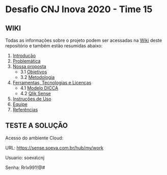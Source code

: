 

# Desafio CNJ Inova 2020 - Time 15

## WIKI

Todas as informações sobre o projeto podem ser acessadas na [Wiki](https://github.com/FlaviaLopes/CNJINOVA-DESAFIO2/wiki) deste repositório e também estão resumidas abaixo:

1. [Introdução](https://github.com/FlaviaLopes/CNJINOVA-DESAFIO2/wiki/1.-Introdução)
2. [Problemática](https://github.com/FlaviaLopes/CNJINOVA-DESAFIO2/wiki/2.-Problemática)
3. [Nossa proposta](https://github.com/FlaviaLopes/CNJINOVA-DESAFIO2/wiki/3.-Nossa-proposta)
    - 3.1 [Objetivos](https://github.com/FlaviaLopes/CNJINOVA-DESAFIO2/wiki/3.1.-Objetivos)
    - 3.2 [Metodologia](https://github.com/FlaviaLopes/CNJINOVA-DESAFIO2/wiki/3.2-Metodologia)
4. [Ferramentas, Tecnologias e Licenças](https://github.com/FlaviaLopes/CNJINOVA-DESAFIO2/wiki/4.-Ferramentas,-Tecnologias-e-Licenças)
   - 4.1 [Modelo DICCA](https://github.com/FlaviaLopes/CNJINOVA-DESAFIO2/wiki/4.1-Modelo-DICCA)
   - 4.2 [Qlik Sense](https://github.com/FlaviaLopes/CNJINOVA-DESAFIO2/wiki/4.2-Qlik-Sense)
5. [Instruções de Uso](https://github.com/FlaviaLopes/CNJINOVA-DESAFIO2/wiki/5.-Instruções-de-Uso)
6. [Equipe](https://github.com/FlaviaLopes/CNJINOVA-DESAFIO2/wiki/6.-Equipe)
7. [Referências](https://github.com/FlaviaLopes/CNJINOVA-DESAFIO2/wiki/7.-Referências)



## TESTE A SOLUÇÃO

Acesso do ambiente Cloud:

URL: https://sense.soeva.com.br/hub/my/work

Usuario: soeva\cnj

Senha: Rrlx991!@#

<!-- ## COMO COLABORAR

Instruções sobre como colaborar com este projeto.
## Desafio 2 - Inconsistência de Dados nos Sistemas dos Tribunais
> Tema do Desafio: "Como podemos identificar e corrigir no Datajud as inconsistências nos metadados dos processos?" 

### Instruções

#### Ambiente Windows
Se não tem um gitbash siga este tutorial primeiro.
Se utilizar alguma IDE com git integrado não será necessário. Exemplo: pycharm.

- [Tutorial de gitbash](https://www.webdevdrops.com/git-no-windows-github/)

#### Ambiente Linux

1 - Entre no diretório em que deseja armazenar o projeto e faça o clone do repositório:
> git clone https://github.com/FlaviaLopes/CNJINOVA-DESAFIO2.git

2 - Entre no diretório do projeto clonado. 
A vantagem do ambiente virtual é que você pode instalar quaisquer dependências sem afetar sua instalação global. Quando não precisar mais do ambiente basta apagar o diretório do mesmo, no caso 'venv'. Caso não queira criar o ambiente vá para o passo 4.

Agora crie um ambiente virtual para executá-lo.
Antes verifique se o virtualenv está instalado:
> sudo apt install virtualenv

Isso irá criar um ambiente virtual dentro do diretório venv
> virtualenv -p python3 venv/

3 - Ative o ambiente:
> source venv/bin/activate

4 - Com o ambiente ativado utilize o requirements.txt e o gerenciador de pacotes do python, pip, para instalar todas dependências. Antes atualize o pip.
> pip install --upgrade pip

> pip install -r requirements.txt

Agora o ambiente está criado com todas dependências instaladas.
Quando terminar e quiser sair do ambiente basta rodar:
> deactivate


### Para Colaboradores:
Antes de começar a criar código e comitar siga os seguintes passos:
Verifique se possui o git flow instalado:
> sudo apt install git-flow

Inicie o git flow.
Confirme tudo que mostrar na tela, mas em 'development' escreva apenas 'dev', para simplificar.
Ao final, teremos ramos 'master' para código em produção, 'dev' para os códigos em desenvolvimento. E demais ramos padrões do git flow.
> git flow init
 
Antes de começar a produzir código e comitar verifique se está no ramo 'dev'. Se ele ainda não existir a flag -b irá criá-lo. 
> git checkout -b dev

Se irá criar uma 'feature', funcionalidade:
> git flow feature start <nome_feature>

Agora todo código relativo a esta funcionalidade estará dentro dessa 'feature'.
Realize commits normalmente dentro dela.
> git commit -m "feature: <título> <descrição>"

Finalizada a 'feature' encerre-a com o comando:
> git flow feature finish <nome_feature>

Automaticamente sua 'feature' será unida ao ramo 'dev'
Se estiver tudo pronto apenas envie para o repositório remoto:
> git push -u origin dev

Este comando enviará o que você, no repositório local, acabou de comitar no ramo 'dev' para o ramo 'dev' que está no repositório do github.


 -->